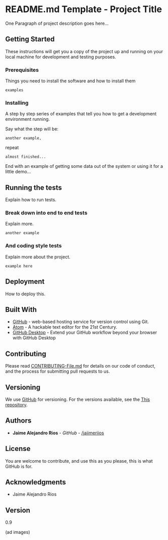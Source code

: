 # README.md Template - Project Title

One Paragraph of project description goes here...

## Getting Started

These instructions will get you a copy of the project up and running on your local machine for development and testing purposes.

### Prerequisites

Things you need to install the software and how to install them

```
examples
```

### Installing

A step by step series of examples that tell you how to get a development environment running.

Say what the step will be:

```
another example,
```

repeat

```
almost finished...
```

End with an example of getting some data out of the system or using it for a little demo...

## Running the tests

Explain how to run tests.

### Break down into end to end tests

Explain more.

```
another example
```

### And coding style tests

Explain more about the project.

```
example here
```

## Deployment

How to deploy this.

## Built With

* [GitHub](https://github.com/) - web-based hosting service for version control using Git.
* [Atom](https://atom.io/) - A hackable text editor for the 21st Century.
* [GitHub Desktop](https://rometools.github.io/rome/) - Extend your GitHub workflow beyond your browser with GitHub Desktop

## Contributing

Please read [CONTRIBUTING-File.md](https://github.com/jaiimeriios) for details on our code of conduct, and the process for submitting pull requests to us.

## Versioning

We use [GitHub](https://github.com/) for versioning.
For the versions available, see the [This repository](https://github.com/jaiimeriios/README-Template).

## Authors

* **Jaime Alejandro Rios** - *GitHub* - [/jaiimeriios](https://github.com/jaiimeriios)

## License

You are welcome to contribute, and use this as you please, this is what GitHub is for.

## Acknowledgments

* Jaime Alejandro Rios

## Version

0.9

(ad images)
